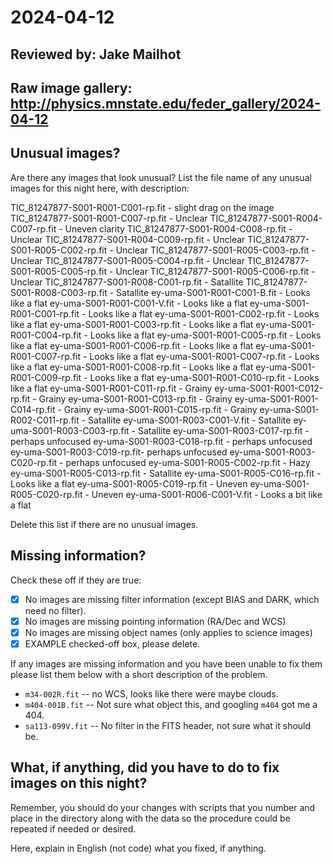 # 2024-04-12

## Reviewed by:   Jake Mailhot

## Raw image gallery: http://physics.mnstate.edu/feder_gallery/2024-04-12

## Unusual images?

Are there any images that look unusual? List the file name of any unusual images for this night here, with description:

TIC_81247877-S001-R001-C001-rp.fit - slight drag on the image
TIC_81247877-S001-R001-C007-rp.fit - Unclear
TIC_81247877-S001-R004-C007-rp.fit - Uneven clarity
TIC_81247877-S001-R004-C008-rp.fit - Unclear
TIC_81247877-S001-R004-C009-rp.fit - Unclear
TIC_81247877-S001-R005-C002-rp.fit - Unclear
TIC_81247877-S001-R005-C003-rp.fit - Unclear
TIC_81247877-S001-R005-C004-rp.fit - Unclear
TIC_81247877-S001-R005-C005-rp.fit - Unclear
TIC_81247877-S001-R005-C006-rp.fit - Unclear
TIC_81247877-S001-R008-C001-rp.fit - Satallite
TIC_81247877-S001-R008-C003-rp.fit - Satallite
ey-uma-S001-R001-C001-B.fit - Looks like a flat
ey-uma-S001-R001-C001-V.fit - Looks like a flat
ey-uma-S001-R001-C001-rp.fit - Looks like a flat
ey-uma-S001-R001-C002-rp.fit - Looks like a flat
ey-uma-S001-R001-C003-rp.fit - Looks like a flat
ey-uma-S001-R001-C004-rp.fit - Looks like a flat
ey-uma-S001-R001-C005-rp.fit - Looks like a flat
ey-uma-S001-R001-C006-rp.fit - Looks like a flat
ey-uma-S001-R001-C007-rp.fit - Looks like a flat
ey-uma-S001-R001-C007-rp.fit - Looks like a flat
ey-uma-S001-R001-C008-rp.fit - Looks like a flat
ey-uma-S001-R001-C009-rp.fit - Looks like a flat
ey-uma-S001-R001-C010-rp.fit - Looks like a flat
ey-uma-S001-R001-C011-rp.fit - Grainy
ey-uma-S001-R001-C012-rp.fit - Grainy
ey-uma-S001-R001-C013-rp.fit - Grainy
ey-uma-S001-R001-C014-rp.fit - Grainy
ey-uma-S001-R001-C015-rp.fit - Grainy
ey-uma-S001-R002-C011-rp.fit - Satallite
ey-uma-S001-R003-C001-V.fit - Satallite
ey-uma-S001-R003-C003-rp.fit - Satallite
ey-uma-S001-R003-C017-rp.fit - perhaps unfocused
ey-uma-S001-R003-C018-rp.fit - perhaps unfocused
ey-uma-S001-R003-C019-rp.fit- perhaps unfocused
ey-uma-S001-R003-C020-rp.fit - perhaps unfocused
ey-uma-S001-R005-C002-rp.fit - Hazy
ey-uma-S001-R005-C013-rp.fit - Satallite
ey-uma-S001-R005-C016-rp.fit - Looks like a flat
ey-uma-S001-R005-C019-rp.fit - Uneven
ey-uma-S001-R005-C020-rp.fit - Uneven
ey-uma-S001-R006-C001-V.fit - Looks a bit like a flat

Delete this list if there are no unusual images.

## Missing information?

Check these off if they are true:

- [x] No images are missing filter information (except BIAS and DARK, which need no filter).
- [x] No images are missing pointing information (RA/Dec and WCS)
- [x] No images are missing object names (only applies to science images)
- [x] EXAMPLE checked-off box, please delete.

If any images are missing information and you have been unable to fix them please list
them below with a short description of the problem.

+ `m34-002R.fit` -- no WCS, looks like there were maybe clouds.
+ `m404-001B.fit` -- Not sure what object this, and googling `m404` got me a 404.
+ `sa113-099V.fit` -- No filter in the FITS header, not sure what it should be.

## What, if anything, did you have to do to fix images on this night?

Remember, you should do your changes with scripts that you number and place in the
directory along with the data so the procedure could be repeated if needed or
desired.

Here, explain in English (not code) what you fixed, if anything.
